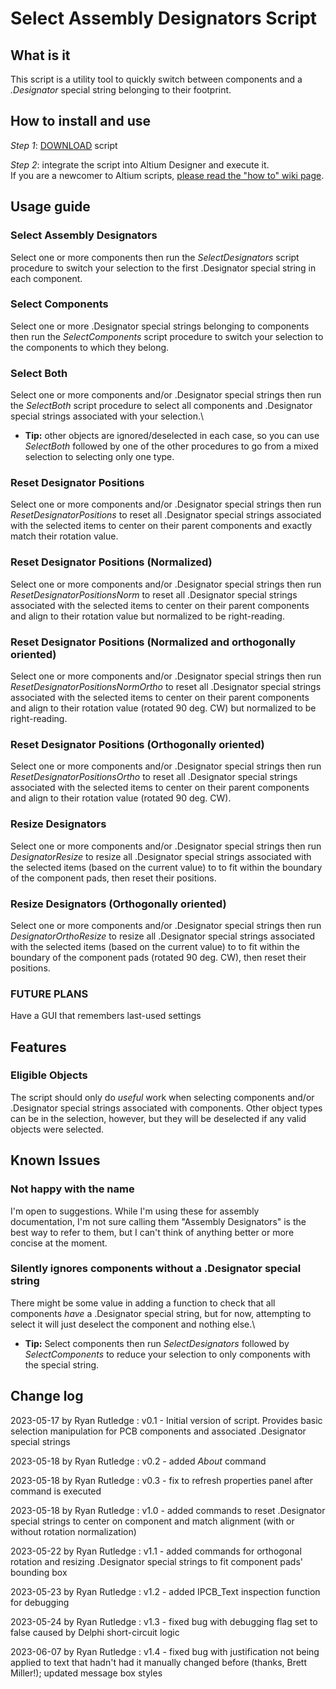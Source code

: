 # Select Assembly Designators Script

## What is it
This script is a utility tool to quickly switch between components and a *.Designator* special string belonging to their footprint.

## How to install and use
_Step 1_: [DOWNLOAD](https://minhaskamal.github.io/DownGit/#/home?url=https://github.com/Altium-Designer-addons/scripts-libraries/tree/master/Scripts%20-%20PCB/SelectAssyDesignators) script

_Step 2_: integrate the script into Altium Designer and execute it.\
If you are a newcomer to Altium scripts, [please read the "how to" wiki page](https://github.com/Altium-Designer-addons/scripts-libraries/wiki/HowTo_execute_scripts).

## Usage guide
### Select Assembly Designators
Select one or more components then run the _SelectDesignators_ script procedure to switch your selection to the first .Designator special string in each component.
### Select Components
Select one or more .Designator special strings belonging to components then run the _SelectComponents_ script procedure to switch your selection to the components to which they belong.
### Select Both
Select one or more components and/or .Designator special strings then run the _SelectBoth_ script procedure to select all components and .Designator special strings associated with your selection.\
* **Tip:** other objects are ignored/deselected in each case, so you can use _SelectBoth_ followed by one of the other procedures to go from a mixed selection to selecting only one type.
### Reset Designator Positions
Select one or more components and/or .Designator special strings then run _ResetDesignatorPositions_ to reset all .Designator special strings associated with the selected items to center on their parent components and exactly match their rotation value.
### Reset Designator Positions (Normalized)
Select one or more components and/or .Designator special strings then run _ResetDesignatorPositionsNorm_ to reset all .Designator special strings associated with the selected items to center on their parent components and align to their rotation value but normalized to be right-reading.
### Reset Designator Positions (Normalized and orthogonally oriented)
Select one or more components and/or .Designator special strings then run _ResetDesignatorPositionsNormOrtho_ to reset all .Designator special strings associated with the selected items to center on their parent components and align to their rotation value (rotated 90 deg. CW) but normalized to be right-reading.
### Reset Designator Positions (Orthogonally oriented)
Select one or more components and/or .Designator special strings then run _ResetDesignatorPositionsOrtho_ to reset all .Designator special strings associated with the selected items to center on their parent components and align to their rotation value (rotated 90 deg. CW).
### Resize Designators
Select one or more components and/or .Designator special strings then run _DesignatorResize_ to resize all .Designator special strings associated with the selected items (based on the current value) to to fit within the boundary of the component pads, then reset their positions.
### Resize Designators (Orthogonally oriented)
Select one or more components and/or .Designator special strings then run _DesignatorOrthoResize_ to resize all .Designator special strings associated with the selected items (based on the current value) to to fit within the boundary of the component pads (rotated 90 deg. CW), then reset their positions.
### FUTURE PLANS
Have a GUI that remembers last-used settings

## Features

### Eligible Objects
The script should only do *useful* work when selecting components and/or .Designator special strings associated with components. Other object types can be in the selection, however, but they will be deselected if any valid objects were selected.

## Known Issues
### Not happy with the name
I'm open to suggestions. While I'm using these for assembly documentation, I'm not sure calling them "Assembly Designators" is the best way to refer to them, but I can't think of anything better or more concise at the moment.
### Silently ignores components without a .Designator special string
There might be some value in adding a function to check that all components *have* a .Designator special string, but for now, attempting to select it will just deselect the component and nothing else.\
* **Tip:** Select components then run _SelectDesignators_ followed by _SelectComponents_ to reduce your selection to only components with the special string.

## Change log
2023-05-17 by Ryan Rutledge : v0.1 - Initial version of script. Provides basic selection manipulation for PCB components and associated .Designator special strings

2023-05-18 by Ryan Rutledge : v0.2 - added _About_ command

2023-05-18 by Ryan Rutledge : v0.3 - fix to refresh properties panel after command is executed

2023-05-18 by Ryan Rutledge : v1.0 - added commands to reset .Designator special strings to center on component and match alignment (with or without rotation normalization)

2023-05-22 by Ryan Rutledge : v1.1 - added commands for orthogonal rotation and resizing .Designator special strings to fit component pads' bounding box

2023-05-23 by Ryan Rutledge : v1.2 - added IPCB_Text inspection function for debugging

2023-05-24 by Ryan Rutledge : v1.3 - fixed bug with debugging flag set to false caused by Delphi short-circuit logic

2023-06-07 by Ryan Rutledge : v1.4 - fixed bug with justification not being applied to text that hadn't had it manually changed before (thanks, Brett Miller!); updated message box styles
